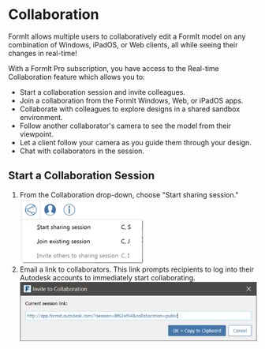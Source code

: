 # Collaboration

FormIt allows multiple users to collaboratively edit a FormIt model on any combination of Windows, iPadOS, or Web clients, all while seeing their changes in real-time!

With a FormIt Pro subscription, you have access to the Real-time Collaboration feature which allows you to:

* Start a collaboration session and invite colleagues.
* Join a collaboration from the FormIt Windows, Web, or iPadOS apps.
* Collaborate with colleagues to explore designs in a shared sandbox environment.
* Follow another collaborator's camera to see the model from their viewpoint.
* Let a client follow your camera as you guide them through your design.
* Chat with collaborators in the session.

## Start a Collaboration Session

1. From the Collaboration drop-down, choose "Start sharing session." ![](../.gitbook/assets/6c166d38-6851-4d62-b2dc-8f83efd958f8.png)
2. Email a link to collaborators. This link prompts recipients to log into their Autodesk accounts to immediately start collaborating.  ![](../.gitbook/assets/collaborate.png)



